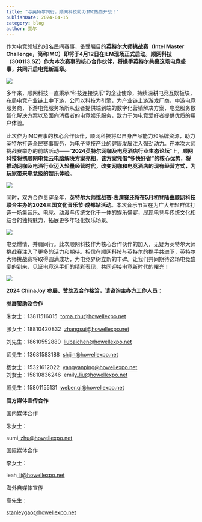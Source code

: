 ```yaml
---
title: "与英特尔同行，顺网科技助力IMC热血开战！"
publishDate: 2024-04-15
category: blog
author: 莱尔
---
```


作为电竞领域的知名民间赛事，备受瞩目的**英特尔大师挑战赛（Intel Master Challenge，简称IMC）即将于4月12日在IEM现场正式启动**。**顺网科技（300113.SZ）作为本次赛事的核心合作伙伴，将携手英特尔共襄这场电竞盛事，共同开启电竞新篇章。**

![](https://ec-net-1251389766.cos.ap-shanghai.myqcloud.com/wp-content/uploads/2024/04/20240415145332983.png)

多年来，顺网科技一直秉承“科技连接快乐”的企业使命，持续深耕电竞互娱板块，布局电竞产业链上中下游，公司以科技为引擎，为产业链上游游戏厂商，中游电竞服务商，下游电竞服务场所从业者提供端到端的数字化营销解决方案，电竞服务数智化解决方案以及面向消费者的电竞娱乐服务，致力于为电竞爱好者提供优质的用户体验。

此次作为IMC赛事的核心合作伙伴，顺网科技将以自身产品能力和品牌资源，助力英特尔打造全民赛事服务，为电子竞技产业的健康发展注入强劲动力。在本次大师挑战赛举办的前站活动——“**2024英特尔网咖及电竞酒店行业生态论坛**”上，**顺网科技将携顺网电竞云电脑解决方案亮相，该方案凭借“多快好省”的核心优势，将推动网咖及电酒行业迈入轻量经营时代，改变网咖和电竞酒店的现有经营方式，为玩家带来电竞级的娱乐体验**。  

![](https://ec-net-1251389766.cos.ap-shanghai.myqcloud.com/wp-content/uploads/2024/04/20240415145334725.png)

同时，双方合作贯穿全年，**英特尔大师挑战赛·表演赛还将在5月初登陆由顺网科技联合主办的2024三国文化音乐节·成都站活动**。本次音乐节旨在为广大年轻群体打造一场集音乐、电竞、动漫与传统文化于一体的娱乐盛宴，展现电竞与传统文化相结合的独特魅力，拓展更多年轻化娱乐场景。

![](https://ec-net-1251389766.cos.ap-shanghai.myqcloud.com/wp-content/uploads/2024/04/20240415145337828.png)

电竞燃情，并肩同行。此次顺网科技作为核心合作伙伴的加入，无疑为英特尔大师挑战赛注入了更多的活力和期待。相信在顺网科技与英特尔的携手共进下，英特尔大师挑战赛将取得圆满成功，为电竞界树立新的丰碑。让我们共同期待这场电竞盛宴的到来，见证电竞选手们的精彩表现，共同迎接电竞新时代的曙光！

![](https://ec-net-1251389766.cos.ap-shanghai.myqcloud.com/wp-content/uploads/2024/04/20240415145437286.png)

**2024 ChinaJoy** **参展、赞助及合作接洽，请咨询主办方工作人员：**

**参展赞助及合作**

朱女士：13811516015  toma.zhu@howellexpo.net

张女士：18810420832  zhangsui@howellexpo.net

刘先生：18610552880  liubaichen@howellexpo.net

师先生：13681583188  shijin@howellexpo.net

杨女士：15321612022  yangyanping@howellexpo.net  
刘女士：15810836246  emily\_liu@howellexpo.net

戚先生：15801155131  weber.qi@howellexpo.net  
  

**官方媒体宣传合作**

国内媒体合作

朱女士：

sumi\_zhu@howellexpo.net

国际媒体合作

李女士：

leah\_li@howellexpo.net

海外自媒体宣传

高先生：

stanleygao@howellexpo.net
